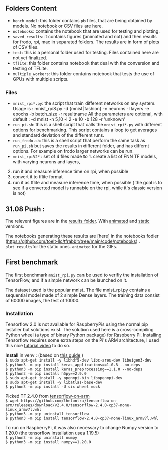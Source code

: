 ## Folders Content

- `bench_model`: this folder contains `pb` files, that are being obtained by models. No notebook or CSV files are here.
- `notebooks`: contains the notebook that are used for testing and plotting.
- `saved_results`: it contains figures (animated and not) and then results for frodo, rpi, mac in separated folders. The results are in form of plots of CSV files.
- `test`: this is a personal folder used for testing. Files contained here are not yet finalized.
- `tflite`: this folder contains notebook that deal with the conversion and testing of TFLite.
- `multiple_workers`: this folder contains notebook that tests the use of GPUs with multiple scripts.

### Files

- `mnist_rpi*.py`: the script that train different networks on any system.   
Usage is : mnist_rpi8.py -d {mnist|fashion} -n neurons -l layers  -e epochs -b batch_size -r resultname
All the parameters are optional, with default : -d mnist -n 5,10 -l 2 -e 10 -b 128 -r 'unknown'
- `run_pi.sh`: this is a shell script that calls the `mnist_rpi*.py` with different options for benchmarking. This script contains a loop to get averages and standard deviation of the different runs.
- `run_frodo.sh`: this is a shell script that perform the same task as `run_pi.sh` but saves the results in different folder, and has differnt options. For example on frodo larger networks can be run.
- `mnist_rpiV2*` : set of 4 files made to 1. create a list of FNN TF models, with varying neurons and layers,   
2. run it and measure inference time on rpi, when possible   
3. convert it to tflite format  
4. run it as tflite and measure inference time, when possible ( the goal is to see if a converted model is runnable on the rpi, while it's classic version is not)


## 31.08 Push : 
The relevent figures are in the [results folder](https://github.com/toelt-llc/tfrabbit/tree/main/code/saved_results). 
With [animated](https://github.com/toelt-llc/tfrabbit/tree/main/code/saved_results/animated) and [static](https://github.com/toelt-llc/tfrabbit/tree/main/code/saved_results) versions. 

The notebooks generating these results are [here] in the notebooks fodler (https://github.com/toelt-llc/tfrabbit/tree/main/code/notebooks) . 
`plot_results`for the static ones. 
`animated` for the GIFs.

## First benchmark 
The first benchmark `mnist_rpi.py` can be used to verifiy the installation of TensorFlow, and if a simple network can be launched on it.

The dataset used is the popular mnist. The file mnist_rpi.py contains a sequential model made of 2 simple Dense layers. 
The training data consist of 60000 images, the test of 10000. 

### Installation 
Tensorflow 2.0 is not available for RaspberryPis using the normal pip installer but solutions exist. 
The solution used here is a cross-compiling Python wheel (a type of binary Python package) for Raspberry Pi. 
Installing Tensorflow requires some extra steps on the Pi's ARM architecture, I used this nice [tutorial video](https://www.youtube.com/watch?v=GNRg2P8Vqqs) to do so.

**Install** in venv : (based on [this guide](https://github.com/PINTO0309/Tensorflow-bin/#usage) )  
`$ sudo apt-get install -y libhdf5-dev libc-ares-dev libeigen3-dev`  
`$ python3 -m pip install keras_applications==1.0.8 --no-deps`  
`$ python3 -m pip install keras_preprocessing==1.1.0 --no-deps`  
`$ python3 -m pip install h5py==2.9.0`  
`$ sudo apt-get install -y openmpi-bin libopenmpi-dev`  
`$ sudo apt-get install -y libatlas-base-dev`  
`$ python3 -m pip install -U six wheel mock`  

Picked TF 2.4.0 from [tensorflow-on-arm](https://github.com/lhelontra/tensorflow-on-arm/releases)  
`$ wget https://github.com/lhelontra/tensorflow-on-arm/releases/download/v2.4.0/tensorflow-2.4.0-cp37-none-linux_armv7l.whl`  
`$ python3 -m pip uninstall tensorflow`  
`$ python3 -m pip install tensorflow-2.4.0-cp37-none-linux_armv7l.whl`  

To run on RaspberryPi, it was also necessary to change Numpy version to 1.20.0 (the tensorflow installation uses 1.19.5)   
`$ python3 -m pip uninstall numpy`  
`$ python3 -m pip install numpy==1.20.0`  
